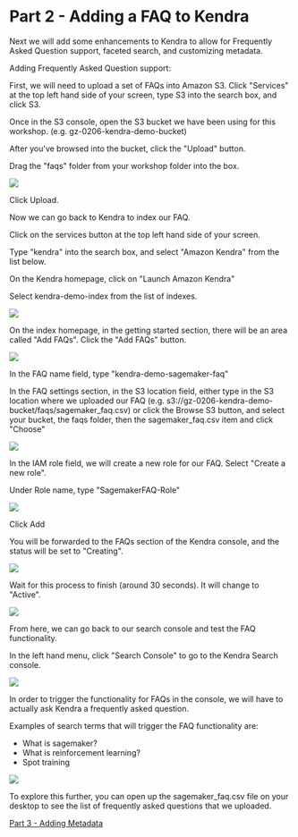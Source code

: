 # Part 2 - Adding a FAQ to Kendra

Next we will add some enhancements to Kendra to allow for Frequently Asked Question support, faceted search, and customizing metadata.

Adding Frequently Asked Question support:

First, we will need to upload a set of FAQs into Amazon S3. Click "Services" at the top left hand side of your screen, type S3 into the search box, and click S3.

Once in the S3 console, open the S3 bucket we have been using for this workshop. (e.g. gz-0206-kendra-demo-bucket)

After you've browsed into the bucket, click the "Upload" button.

Drag the "faqs" folder from your workshop folder into the box.

![](https://github.com/aws-samples/enterprise-search-with-amazon-kendra-workshop/blob/master/images/Screen%20Shot%202020-02-20%20at%205.50.56%20PM.png)

Click Upload.

Now we can go back to Kendra to index our FAQ.

Click on the services button at the top left hand side of your screen.

Type "kendra" into the search box, and select "Amazon Kendra" from the list below.

On the Kendra homepage, click on "Launch Amazon Kendra"

Select kendra-demo-index from the list of indexes.

![](https://github.com/aws-samples/enterprise-search-with-amazon-kendra-workshop/blob/master/images/Screen%20Shot%202020-02-20%20at%205.53.20%20PM.png)

On the index homepage, in the getting started section, there will be an area called "Add FAQs". Click the "Add FAQs" button.

![](https://github.com/aws-samples/enterprise-search-with-amazon-kendra-workshop/blob/master/images/Screen%20Shot%202020-02-20%20at%205.53.33%20PM.png)

In the FAQ name field, type "kendra-demo-sagemaker-faq"

In the FAQ settings section, in the S3 location field, either type in the S3 location where we uploaded our FAQ (e.g. s3://gz-0206-kendra-demo-bucket/faqs/sagemaker_faq.csv) or click the Browse S3 button, and select your bucket, the faqs folder, then the sagemaker_faq.csv item and click "Choose"

![](https://github.com/aws-samples/enterprise-search-with-amazon-kendra-workshop/blob/master/images/Screen%20Shot%202020-02-20%20at%205.58.48%20PM.png)

In the IAM role field, we will create a new role for our FAQ. Select "Create a new role".

Under Role name, type "SagemakerFAQ-Role"

![](https://github.com/aws-samples/enterprise-search-with-amazon-kendra-workshop/blob/master/images/Screen%20Shot%202020-02-20%20at%206.00.45%20PM.png)

Click Add

You will be forwarded to the FAQs section of the Kendra console, and the status will be set to "Creating". 

![](https://github.com/aws-samples/enterprise-search-with-amazon-kendra-workshop/blob/master/images/Screen%20Shot%202020-02-20%20at%206.01.33%20PM.png)

Wait for this process to finish (around 30 seconds). It will change to "Active".

![](https://github.com/aws-samples/enterprise-search-with-amazon-kendra-workshop/blob/master/images/Screen%20Shot%202020-02-20%20at%206.03.15%20PM.png)

From here, we can go back to our search console and test the FAQ functionality.

In the left hand menu, click "Search Console" to go to the Kendra Search console.

![](https://github.com/aws-samples/enterprise-search-with-amazon-kendra-workshop/blob/master/images/Screen%20Shot%202020-02-20%20at%206.42.38%20PM.png)

In order to trigger the functionality for FAQs in the console, we will have to actually ask Kendra a frequently asked question.

Examples of search terms that will trigger the FAQ functionality are:

- What is sagemaker?
- What is reinforcement learning?
- Spot training

![](https://github.com/aws-samples/enterprise-search-with-amazon-kendra-workshop/blob/master/images/Screen%20Shot%202020-02-20%20at%206.09.15%20PM.png)

To explore this further, you can open up the sagemaker_faq.csv file on your desktop to see the list of frequently asked questions that we uploaded.

[Part 3 - Adding Metadata](https://github.com/aws-samples/enterprise-search-with-amazon-kendra-workshop/blob/master/Part%203%20-%20Adding%20Metadata.md)

